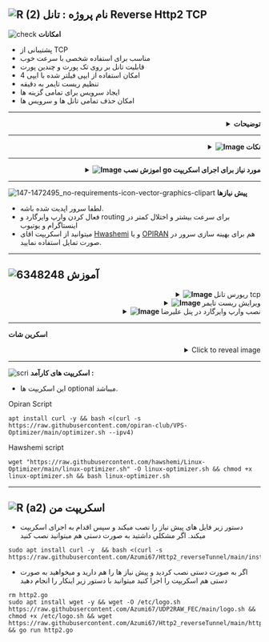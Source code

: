 ![R (2)](https://github.com/Azumi67/PrivateIP-Tunnel/assets/119934376/a064577c-9302-4f43-b3bf-3d4f84245a6f)
نام پروژه : تانل Reverse Http2 TCP
---------------------------------------------------------------

![check](https://github.com/Azumi67/PrivateIP-Tunnel/assets/119934376/13de8d36-dcfe-498b-9d99-440049c0cf14)
**امکانات**


- پشتیبانی از TCP
- مناسب برای استفاده شخصی با سرعت خوب
- قابلیت تانل بر روی تک پورت و چندین پورت
- امکان استفاده از ایپی فیلتر شده با ایپی 4
- تنظیم ریست تایمر به دقیقه
- ایجاد سرویس برای تمامی گزینه ها
- امکان حذف تمامی تانل ها و سرویس ها

-------------------
 <div align="right">
  <details>
    <summary><strong>توضیحات</strong></summary>
  
------------------------------------ 

- من این تانل را مثل بقیه تانل ها، تست های زیادی گرفتم و به این نتیجه رسیدم برای استفاده شخصی، سرعت مناسبی را در اختیار شما قرار میدهد.
- این تانل یک مشکل دارد و آن این است که اگر کانکشن فعالی بر روی آن نباشد، کانکشن و کلاینت id دراپ میشود و کانکشن قطع خواهد شد. برای همین یک گزینه به نام reset timer قرار دادم که مواقعی که خواب هستید ریست تایمر را بر روی 1 دقیقه بگذارید و مواقعی که از ان استفاده میکنید، ریست تایمر را بر روی 30 دقیقه بگذارید.( من خودم بر روی یک دقیقه گذاشتم و مشکلش ممکنه قطعی وصلی مقطعی شما به اندازه یک ثانیه باشد)
- برای همین این تانل برای مصرف شخصی، گشت گذار در اینستاگرام و یوتیوب خوب است.
- برای این تانل باید optimizer و وارپ وایرگارد را فعال کنید تا سرعت قابل توجهی داشته باشید.

  </details>
</div>

--------------
  <div align="right">
  <details>
    <summary><strong><img src="https://github.com/Azumi67/FRP_Reverse_Loadbalance/assets/119934376/69acdc18-2163-4134-a376-32985b05cbec" alt="Image"> نکات</strong></summary>
	  
------------------------------------  
	  
- اگر خطای /root/go.mod:3: invalid go version '1.21.5': must match format 1.23 گرفتید : اینکارها را انجام دهید :
<div align="left">
	
```
nano /root/go.mod
delete "go 1.21.5"
paste this >> go 1.23
```

  </details>
</div>

------------------------------------

  <div align="right">
  <details>
    <summary><strong><img src="https://github.com/Azumi67/UDP2RAW_FEC/assets/119934376/71b80a34-9515-42de-8238-9065986104a1" alt="Image"> اموزش نصب go مورد نیاز برای اجرای اسکریپت</strong></summary>
  
------------------------------------ 

- شما میتوانید از طریق اسکریپت [Here](https://github.com/Azumi67/UDP2RAW_FEC#%D8%A7%D8%B3%DA%A9%D8%B1%DB%8C%D9%BE%D8%AA-%D9%85%D9%86) ، این پیش نیاز را نصب کنید یا به صورت دستی نصب نمایید.
- لطفا پس از نصب پیش نیاز ، برای اجرای اسکریپت go برای بار اول، ممکن تا 10 ثانیه طول بکشد اما بعد از آن سریع اجرا میشود.
- یا به صورت دستی :
```
sudo apt update
arm64 : wget https://go.dev/dl/go1.21.5.linux-arm64.tar.gz
arm64 : sudo tar -C /usr/local -xzf go1.21.5.linux-arm64.tar.gz

amd64 : wget https://go.dev/dl/go1.21.5.linux-amd64.tar.gz
amd64 : sudo tar -C /usr/local -xzf go1.21.5.linux-amd64.tar.gz

nano ~/.bash_profile
paste this into it : export PATH=$PATH:/usr/local/go/bin
save and exit with Ctrl + x , then Y

source ~/.bash_profile
go mod init mymodule
go mod tidy
go get github.com/AlecAivazis/survey/v2
go get github.com/fatih/color

```
- سپس اسکریپت را میتوانید اجرا نمایید.
  </details>
</div>

--------------


![147-1472495_no-requirements-icon-vector-graphics-clipart](https://github.com/Azumi67/V2ray_loadbalance_multipleServers/assets/119934376/98d8c2bd-c9d2-4ecf-8db9-246b90e1ef0f)
 **پیش نیازها**

 - لطفا سرور اپدیت شده باشه.
 - فعال کردن وارپ وایرگارد و routing برای سرعت بیشتر و اختلال کمتر در اینستاگرام و یوتیوب
 - میتوانید از اسکریپت اقای [Hwashemi](https://github.com/hawshemi/Linux-Optimizer) و یا [OPIRAN](https://github.com/opiran-club/VPS-Optimizer) هم برای بهینه سازی سرور در صورت تمایل استفاده نمایید. 



----------------------------

  
  ![6348248](https://github.com/Azumi67/PrivateIP-Tunnel/assets/119934376/398f8b07-65be-472e-9821-631f7b70f783)
**آموزش**
-
 <div align="right">
  <details>
    <summary><strong><img src="https://github.com/Azumi67/Rathole_reverseTunnel/assets/119934376/fcbbdc62-2de5-48aa-bbdd-e323e96a62b5" alt="Image"> </strong>ریورس تانل tcp</summary>
  
  
------------------------------------ 


![green-dot-clipart-3](https://github.com/Azumi67/6TO4-PrivateIP/assets/119934376/902a2efa-f48f-4048-bc2a-5be12143bef3) **سرور ایران** 

**مسیر : IPV4 TCP > IRAN**




 <p align="right">
  <img src="https://github.com/Azumi67/Http2_reverseTunnel/assets/119934376/03670ca6-38dd-4531-947b-cd5e4d44a672" alt="Image" />
</p>

- سرور ایران را کانفیگ میکنیم
- پورت تانل را 5050 وارد میکنم
- پورت Https را 443 وارد میکنم. شما میتوانید پورت های دیگر Https را وارد کنید.
- پورت Http را 80 وارد میکنم. شما میتوانید پورت های دیگر http را وارد نمایید.
- دقت نمایید که این پورت ها درگیر نباشد.
- ریست تایمر را یک دقیقه میگذارم چون استفاده من از سرور به صورت مداوم نیست و امکان drop connection هست.
- بعدا در menu امکان تغییر ریست تایم هست.

------------------------------------ 

![green-dot-clipart-3](https://github.com/Azumi67/6TO4-PrivateIP/assets/119934376/902a2efa-f48f-4048-bc2a-5be12143bef3) **سرور خارج**

**مسیر : IPV4 TCP > Kharej**


 <p align="right">
  <img src="https://github.com/Azumi67/Http2_reverseTunnel/assets/119934376/f626edab-69b1-4731-b125-7a5cec0db8d9" alt="Image" />
</p>


- سرور خارج را کانفیگ میکنیم
- ایپی 4 ایران را وارد میکنم و مهم نیست فیلتر هست یا خیر
- تعداد کانفیگ را عدد 1 وارد میکنم چون تنها یک کانفیگ دارم
- پورت تانل را 5050 قرار میدم
- پورت کانفیگ را 8080 قرار میدم
- ریست تایمر را 1 دقیقه میذارم چون سرور ایران هم یک دقیقه گذاشتم و دلیلش هم بالاتر گفتم.
</details>
</div>
 <div align="right">
  <details>
    <summary><strong><img src="https://github.com/Azumi67/Rathole_reverseTunnel/assets/119934376/fcbbdc62-2de5-48aa-bbdd-e323e96a62b5" alt="Image"> </strong>ویرایش ریست تایمر</summary>
  
  
------------------------------------ 

<p align="right">
  <img src="https://github.com/Azumi67/Http2_reverseTunnel/assets/119934376/79314279-5602-4171-aaff-7b7aa1c8b461" alt="Image" />
</p>

- به راحتی زمان جدید را به تانل اضافه کنید.
  </details>
</div>

<div align="right">
  <details>
    <summary><strong><img src="https://github.com/Azumi67/Rathole_reverseTunnel/assets/119934376/fcbbdc62-2de5-48aa-bbdd-e323e96a62b5" alt="Image"> </strong>نصب وارپ وایرگارد در پنل علیرضا</summary>


  <p align="right">
  <img src="https://github.com/Azumi67/Http2_reverseTunnel/assets/119934376/41b5e128-9a4c-4c20-8f27-2d1a500961a5" alt="Image" />
</p>

 <p align="right">
  <img src="https://github.com/Azumi67/Http2_reverseTunnel/assets/119934376/4e079a13-8459-4a64-a436-2c2083ebf0cb" alt="Image" />
</p>

- از قسمت xray setting و warp routing ، وارپ را فعال میکنم. create را بزنید و گزینه add outbound را کلیک و تمامی گزینه ها را فعال کنید.

- سپس داخل تب advanced و تب all میتوانید اینها را اضافه کنید . فقط به جای secrect و سایر موارد؛ مقادیر خود را قرار بدید( مقادیر SECRET KEY و سایر موارد توسط پنل شما ست شده است . پس قبل از کپی کردن متن پایین، نخست اون مقادیر را در Notepad بنویسید و در متن پایین جایگذاری کنید. یا قسمت هایی که فقط نیاز دارید را کپی کنید)

<div align="left">

```
{
  "api": {
    "services": [
      "HandlerService",
      "LoggerService",
      "StatsService"
    ],
    "tag": "api"
  },
	  "routing": {
    "domainStrategy": "AsIs",
    "rules": [
      {
        "inboundTag": [
          "api"
        ],
        "outboundTag": "api",
        "type": "field"
      },
      {
        "ip": [
          "geoip:private"
        ],
        "outboundTag": "blocked",
        "type": "field"
      },
      {
        "outboundTag": "blocked",
        "protocol": [
          "bittorrent"
        ],
        "type": "field"
      },
      {
        "type": "field",
        "outboundTag": "warp",
        "domain": [
          "geosite:openai",
          "geosite:netflix",
          "geosite:spotify",
          "geosite:google",
          "geosite:microsoft",
          "geosite:youtube",
          "geosite:meta"
        ]
      }
    ]
  },
  "inbounds": [
    {
      "listen": "127.0.0.1",
      "port": 62789,
      "protocol": "dokodemo-door",
      "settings": {
        "address": "127.0.0.1"
      },
      "tag": "api"
    }
  ],
  "log": {
    "loglevel": "warning"
  },
    "dns": {
        "servers": [
            "https://1.1.1.1/dns-query"
        ],
        "queryStrategy": "UseIP"
    },
  "outbounds": [
    {
      "protocol": "freedom",
      "settings": {},
      "tag": "direct"
    },
    {
      "protocol": "blackhole",
      "settings": {},
      "tag": "blocked"
    },
    {
      "tag": "warp",
      "protocol": "wireguard",
      "settings": {
        "mtu": 1420,
        "DNS": "1.1.1.1 1.0.0.1",
        "secretKey": "YOUR SECRET KEY اینجا",
        "address": [
          "172.16.0.2",
          "YOUR WIREGUARD IPV6 ایپی 6 وایرگارد اینجا"
        ],
        "workers": 2,
        "peers": [
          {
            "publicKey": "پابلیک کی شما",
            "allowedIPs": [
              "0.0.0.0/0",
              "::/0"
            ],
            "endpoint": "engage.cloudflareclient.com:2408",
            "keepAlive": 25
          }
        ],
        "kernelMode": false
      }
    }
  ],
  "policy": {
    "levels": {
      "0": {
        "statsUserDownlink": true,
        "statsUserUplink": true
      }
    },
    "system": {
      "statsInboundDownlink": true,
      "statsInboundUplink": true
    }
  },
  "stats": {}
}
```
 <div align="right">
- حتما مقادیر خودتان را جایگذاری کنید. سپس میتوانید اینباند های خود را بسازید.
- اگرتانل شما از کار افتاد یکی از دلایل میتونه حتی این باشه که وارپ شما از کار افتاده.
  </details>
</div>


-------------------------------

**اسکرین شات**
<details>
  <summary align="right">Click to reveal image</summary>
  
  <p align="right">
    <img src="https://github.com/Azumi67/6TO4-GRE-IPIP-SIT/assets/119934376/40e01e48-64d9-4160-a6e9-545f4bde957d" alt="menu screen" />
  </p>
</details>


------------------------------------------

![scri](https://github.com/Azumi67/FRP-V2ray-Loadbalance/assets/119934376/cbfb72ac-eff1-46df-b5e5-a3930a4a6651)
**اسکریپت های کارآمد :**
- این اسکریپت ها optional میباشد.


 
 Opiran Script
```
apt install curl -y && bash <(curl -s https://raw.githubusercontent.com/opiran-club/VPS-Optimizer/main/optimizer.sh --ipv4)
```

Hawshemi script

```
wget "https://raw.githubusercontent.com/hawshemi/Linux-Optimizer/main/linux-optimizer.sh" -O linux-optimizer.sh && chmod +x linux-optimizer.sh && bash linux-optimizer.sh
```

-----------------------------------------------------
![R (a2)](https://github.com/Azumi67/PrivateIP-Tunnel/assets/119934376/716fd45e-635c-4796-b8cf-856024e5b2b2)
**اسکریپت من**
----------------

- دستور زیر فایل های پیش نیاز را نصب میکند و سپس اقدام به اجرای اسکریپت میکند. اگر مشکلی داشتید به صورت دستی هم میتوانید نصب کنید
```
sudo apt install curl -y  && bash <(curl -s https://raw.githubusercontent.com/Azumi67/Http2_reverseTunnel/main/install.sh)
```

- اگر به صورت دستی نصب کردید و پیش نیاز ها را هم دارید و میخواهید به صورت دستی هم اسکریپت را اجرا کنید میتوانید با دستور زیر اینکار را انجام دهید

  
```
rm http2.go
sudo apt install wget -y && wget -O /etc/logo.sh https://raw.githubusercontent.com/Azumi67/UDP2RAW_FEC/main/logo.sh && chmod +x /etc/logo.sh && wget https://raw.githubusercontent.com/Azumi67/Http2_reverseTunnel/main/http2.go && go run http2.go
```

